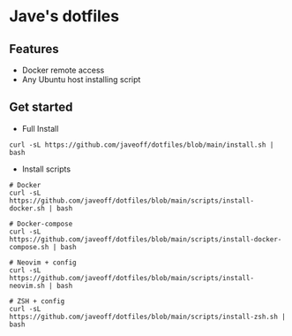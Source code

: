 ﻿# Jave's dotfiles

## Features

- Docker remote access
- Any Ubuntu host installing script

## Get started

- Full Install

```
curl -sL https://github.com/javeoff/dotfiles/blob/main/install.sh | bash
```

- Install scripts

```
# Docker
curl -sL https://github.com/javeoff/dotfiles/blob/main/scripts/install-docker.sh | bash

# Docker-compose
curl -sL https://github.com/javeoff/dotfiles/blob/main/scripts/install-docker-compose.sh | bash

# Neovim + config
curl -sL https://github.com/javeoff/dotfiles/blob/main/scripts/install-neovim.sh | bash

# ZSH + config
curl -sL https://github.com/javeoff/dotfiles/blob/main/scripts/install-zsh.sh | bash
```
